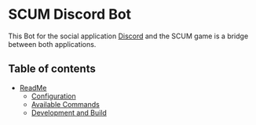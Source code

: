 # SCUM Discord Bot

This Bot for the social application [Discord](https://discord.gg) and the SCUM game is a bridge between 
both applications. 

## Table of contents
  * [ReadMe](./Readme.md)
    * [Configuration](./docs/configuration.md)
    * [Available Commands](./docs/commands.md)
    * [Development and Build](./docs/development.md)
